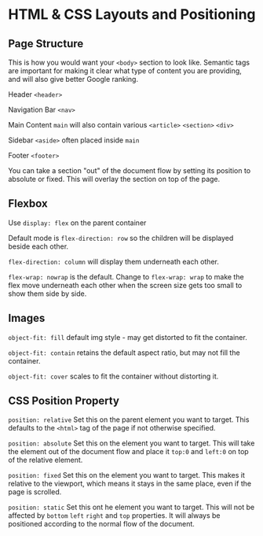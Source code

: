# HTML & CSS Layouts and Positioning

## Page Structure

This is how you would want your `<body>` section to look like. Semantic tags are important for making it clear what type of content you are providing, and will also give better Google ranking.

Header `<header>`

Navigation Bar `<nav>`

Main Content `main` will also contain various `<article>` `<section>` `<div>`

Sidebar `<aside>` often placed inside `main`

Footer `<footer>`

You can take a section "out" of the document flow by setting its position to absolute or fixed. This will overlay the section on top of the page.

## Flexbox

Use `display: flex` on the parent container

Default mode is `flex-direction: row` so the children will be displayed beside each other.

`flex-direction: column` will display them underneath each other.

`flex-wrap: nowrap` is the default. Change to `flex-wrap: wrap` to make the flex move underneath each other when the screen size gets too small to show them side by side.

## Images

`object-fit: fill` default img style - may get distorted to fit the container.

`object-fit: contain` retains the default aspect ratio, but may not fill the container.

`object-fit: cover` scales to fit the container without distorting it.

## CSS Position Property

`position: relative` Set this on the parent element you want to target. This defaults to the `<html>` tag of the page if not otherwise specified.

`position: absolute` Set this on the element you want to target. This will take the element out of the document flow and place it `top:0` and `left:0` on top of the relative element.

`position: fixed` Set this on the element you want to target. This makes it relative to the viewport, which means it stays in the same place, even if the page is scrolled.

`position: static` Set this ont he element you want to target. This will not be affected by `bottom` `left` `right` and `top` properties. It will always be positioned according to the normal flow of the document.
